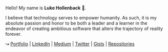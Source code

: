 Hello! My name is **Luke Hollenback** 🙂.

I believe that technology serves to empower humanity. As such, it is my absolute passion and honor to be both a leader and a learner in the endeavor of creating ambitious software that alters the trajectory of reality forever.

↝ [Portfolio](https://lukehollenback.github.io/) | [LinkedIn](https://www.linkedin.com/in/lukehollenback/) | [Medium](https://medium.com/@lukehollenback) | [Twitter](https://twitter.com/lukehollenback) | [Gists](https://gist.github.com/lukehollenback) | [Repositories](https://github.com/lukehollenback?tab=repositories)
